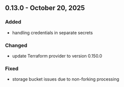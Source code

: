 ## 0.13.0 - October 20, 2025
### Added
* handling credentials in separate secrets
### Changed
* update Terraform provider to version 0.150.0
### Fixed
* storage bucket issues due to non-forking processing
